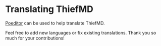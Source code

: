 # Translating ThiefMD

[Poeditor](https://poeditor.com/join/project?hash=iQkE5oTIOV) can be used to help translate ThiefMD.

Feel free to add new languages or fix existing translations. Thank you so much for your contributions!

